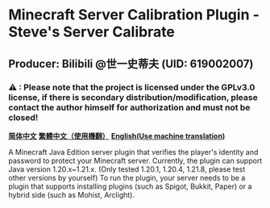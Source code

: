 # Minecraft Server Calibration Plugin - Steve's Server Calibrate

## Producer: Bilibili @世一史蒂夫 (UID: 619002007)

### ⚠ : Please note that the project is licensed under the GPLv3.0 license, if there is secondary distribution/modification, please contact the author himself for authorization and must not be closed!



[**简体中文**](https://github.com/CN-Vapegirl233/McServerCalibrate/blob/main/README.md)  [**繁體中文（使用機翻）**](https://github.com/CN-Vapegirl233/McServerCalibrate/blob/main/README_zh-tr.md)  [**English(Use machine translation)**](https://github.com/CN-Vapegirl233/McServerCalibrate/blob/main/README_en.md)



A Minecraft Java Edition server plugin that verifies the player's identity and password to protect your Minecraft server. Currently, the plugin can support Java version 1.20.x~1.21.x. (Only tested 1.20.1, 1.20.4, 1.21.8, please test other versions by yourself) To run the plugin, your server needs to be a plugin that supports installing plugins (such as Spigot, Bukkit, Paper) or a hybrid side (such as Mohist, Arclight).

